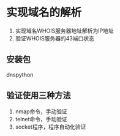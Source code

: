 # 实现域名的解析

1. 实现域名WHOIS服务器地址解析为IP地址
2. 验证WHOIS服务器的43端口状态

## 安装包
dnspython

## 验证使用三种方法

1. nmap命令，手动验证
2. telnet命令，手动验证
3. socket程序，程序自动化验证
